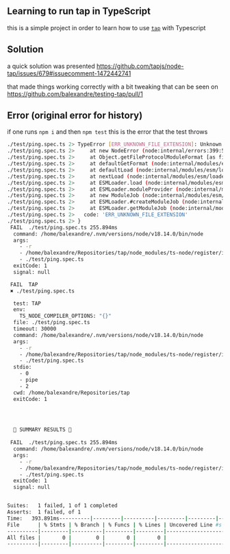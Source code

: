 ## Learning to run tap in TypeScript

this is a simple project in order to learn how to use [`tap`](https://node-tap.org/docs/tap-files/) with Typescript

## Solution

a quick solution was presented https://github.com/tapjs/node-tap/issues/679#issuecomment-1472442741

that made things working correctly with a bit tweaking that can be seen on https://github.com/balexandre/testing-tap/pull/1

## Error (original error for history)

if one runs `npm i` and then `npm test` this is the error that the test throws

```bash
./test/ping.spec.ts 2> TypeError [ERR_UNKNOWN_FILE_EXTENSION]: Unknown file extension ".ts" for /home/balexandre/Repositories/tap/test/ping.spec.ts
./test/ping.spec.ts 2>     at new NodeError (node:internal/errors:399:5)
./test/ping.spec.ts 2>     at Object.getFileProtocolModuleFormat [as file:] (node:internal/modules/esm/get_format:79:11)
./test/ping.spec.ts 2>     at defaultGetFormat (node:internal/modules/esm/get_format:121:38)
./test/ping.spec.ts 2>     at defaultLoad (node:internal/modules/esm/load:81:20)
./test/ping.spec.ts 2>     at nextLoad (node:internal/modules/esm/loader:163:28)
./test/ping.spec.ts 2>     at ESMLoader.load (node:internal/modules/esm/loader:605:26)
./test/ping.spec.ts 2>     at ESMLoader.moduleProvider (node:internal/modules/esm/loader:457:22)
./test/ping.spec.ts 2>     at new ModuleJob (node:internal/modules/esm/module_job:64:26)
./test/ping.spec.ts 2>     at ESMLoader.#createModuleJob (node:internal/modules/esm/loader:480:17)
./test/ping.spec.ts 2>     at ESMLoader.getModuleJob (node:internal/modules/esm/loader:434:34) {
./test/ping.spec.ts 2>   code: 'ERR_UNKNOWN_FILE_EXTENSION'
./test/ping.spec.ts 2> }
​ FAIL ​ ./test/ping.spec.ts 255.894ms
  command: /home/balexandre/.nvm/versions/node/v18.14.0/bin/node
  args:
    - -r
    - /home/balexandre/Repositories/tap/node_modules/ts-node/register/index.js
    - ./test/ping.spec.ts
  exitCode: 1
  signal: null

​ FAIL ​ TAP
 ✖ ./test/ping.spec.ts

  test: TAP
  env:
    TS_NODE_COMPILER_OPTIONS: "{}"
  file: ./test/ping.spec.ts
  timeout: 30000
  command: /home/balexandre/.nvm/versions/node/v18.14.0/bin/node
  args:
    - -r
    - /home/balexandre/Repositories/tap/node_modules/ts-node/register/index.js
    - ./test/ping.spec.ts
  stdio:
    - 0
    - pipe
    - 2
  cwd: /home/balexandre/Repositories/tap
  exitCode: 1



                         
  🌈 SUMMARY RESULTS 🌈  
                         
​ FAIL ​ ./test/ping.spec.ts 255.894ms
  command: /home/balexandre/.nvm/versions/node/v18.14.0/bin/node
  args:
    - -r
    - /home/balexandre/Repositories/tap/node_modules/ts-node/register/index.js
    - ./test/ping.spec.ts
  exitCode: 1
  signal: null


Suites:   ​1 failed​, ​1 of 1 completed​
Asserts:  ​​​1 failed​, ​of 1​
​Time:​   ​393.891ms​----------|---------|----------|---------|---------|-------------------
File      | % Stmts | % Branch | % Funcs | % Lines | Uncovered Line #s 
----------|---------|----------|---------|---------|-------------------
All files |       0 |        0 |       0 |       0 |                   
----------|---------|----------|---------|---------|-------------------
```
